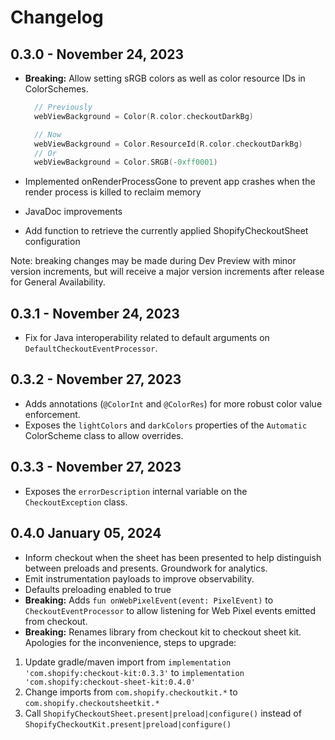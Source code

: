 # Changelog

## 0.3.0 - November 24, 2023

- **Breaking:** Allow setting sRGB colors as well as color resource IDs in ColorSchemes.

  ```kotlin
    // Previously
    webViewBackground = Color(R.color.checkoutDarkBg)

    // Now
    webViewBackground = Color.ResourceId(R.color.checkoutDarkBg)
    // Or
    webViewBackground = Color.SRGB(-0xff0001)
  ```

- Implemented onRenderProcessGone to prevent app crashes when the render process is killed to reclaim memory
- JavaDoc improvements
- Add function to retrieve the currently applied ShopifyCheckoutSheet configuration

Note: breaking changes may be made during Dev Preview with minor version increments, but will receive a major version increments
after release for General Availability.

## 0.3.1 - November 24, 2023

- Fix for Java interoperability related to default arguments on `DefaultCheckoutEventProcessor`.

## 0.3.2 - November 27, 2023

- Adds annotations (`@ColorInt` and `@ColorRes`) for more robust color value enforcement.
- Exposes the `lightColors` and `darkColors` properties of the `Automatic` ColorScheme class to allow overrides.

## 0.3.3 - November 27, 2023

- Exposes the `errorDescription` internal variable on the `CheckoutException` class.

## 0.4.0 January 05, 2024

- Inform checkout when the sheet has been presented to help distinguish between preloads and presents. Groundwork for analytics.
- Emit instrumentation payloads to improve observability.
- Defaults preloading enabled to true
- **Breaking:** Adds `fun onWebPixelEvent(event: PixelEvent)` to `CheckoutEventProcessor` to allow listening for Web Pixel events emitted from checkout.
- **Breaking:** Renames library from checkout kit to checkout sheet kit. Apologies for the inconvenience, steps to upgrade:

1. Update gradle/maven import from `implementation 'com.shopify:checkout-kit:0.3.3'` to `implementation 'com.shopify:checkout-sheet-kit:0.4.0'`
2. Change imports from `com.shopify.checkoutkit.*` to `com.shopify.checkoutsheetkit.*`
3. Call `ShopifyCheckoutSheet.present|preload|configure()` instead of `ShopifyCheckoutKit.present|preload|configure()`
